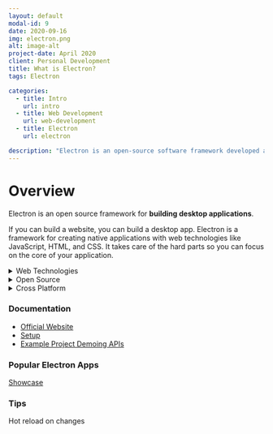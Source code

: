 ```yaml
---
layout: default
modal-id: 9
date: 2020-09-16
img: electron.png
alt: image-alt
project-date: April 2020
client: Personal Development
title: What is Electron?
tags: Electron

categories:
  - title: Intro
    url: intro
  - title: Web Development
    url: web-development
  - title: Electron
    url: electron

description: "Electron is an open-source software framework developed and maintained by GitHub. It allows for the development of desktop GUI applications using web technologies: it combines the Chromium rendering engine and the Node.js runtime."
---
```


# Overview

Electron is an open source framework for **building desktop applications**.

If you can build a website, you can build a desktop app. Electron is a framework for creating native applications with web technologies like JavaScript, HTML, and CSS. It takes care of the hard parts so you can focus on the core of your application.

<details>
  <summary>Web Technologies
  </summary>
  <br>

Electron uses Chromium and Node.js so you can build your app with HTML, CSS, and JavaScript.
<br/>
<br/>

</details>

<details>
  <summary>Open Source
  </summary>
  <br>
  Electron is an open source project maintained by GitHub and an active community of contributors.
  <br/>
  <br/>
</details>

<details>
  <summary>Cross Platform
  </summary>
  <br>
  Compatible with Mac, Windows, and Linux, Electron apps build and run on three platforms.
  <br/>
  <br/>
</details>

### Documentation

- <a href="https://www.electronjs.org/" target="_blank">Official Website</a>
- <a href="https://www.electronjs.org/docs/tutorial/development-environment#setting-up-macos" target="_blank">Setup</a>
- <a href="https://www.electronjs.org/#get-started" target="_blank">Example Project Demoing APIs</a>

### Popular Electron Apps

<a href="https://www.electronjs.org/apps" target="_blank">Showcase</a>
<br/>

<!---

[<img align="left" alt="Visual Studio Code" width="26px" src="https://raw.githubusercontent.com/github/explore/80688e429a7d4ef2fca1e82350fe8e3517d3494d/topics/visual-studio-code/visual-studio-code.png" />][vscode]

[<img align="left" alt="Slack" width="26px" src="https://miro.medium.com/max/1200/1*LKzOm8aR2dMYUu8ZNvITFg.png" />][slack]

-->

### Tips

Hot reload on changes

```terminal

```

[vscode]: https://code.visualstudio.com/
[slack]: https://slack.com/intl/en-vn/

